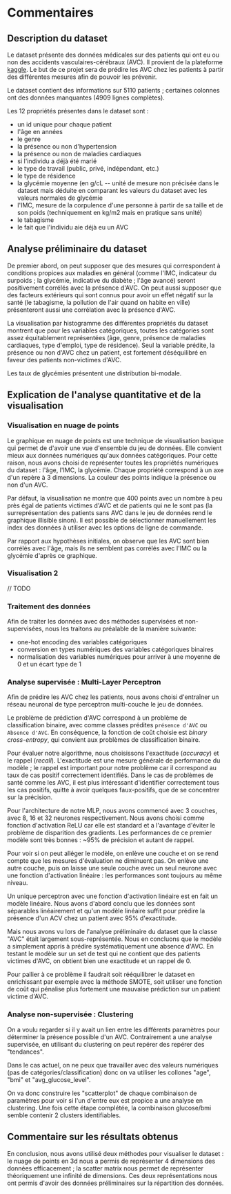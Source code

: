 # Commentaires

## Description du dataset

Le dataset présente des données médicales sur des patients qui ont eu ou non des accidents vasculaires-cérébraux (AVC). 
Il provient de la plateforme [kaggle](https://www.kaggle.com/fedesoriano/stroke-prediction-dataset).
Le but de ce projet sera de prédire les AVC chez les patients à partir des différentes mesures afin de pouvoir les prévenir.

Le dataset contient des informations sur 5110 patients ; certaines colonnes ont des données manquantes (4909 lignes complètes).

Les 12 propriétés présentes dans le dataset sont : 
- un id unique pour chaque patient
- l'âge en années
- le genre
- la présence ou non d'hypertension
- la présence ou non de maladies cardiaques
- si l'individu a déjà été marié
- le type de travail (public, privé, indépendant, etc.)
- le type de résidence
- la glycémie moyenne (en g/cL -- unité de mesure non précisée dans le dataset mais déduite en comparant les valeurs du dataset avec les valeurs normales de glycémie
- l'IMC, mesure de la corpulence d'une personne à partir de sa taille et de son poids (techniquement en kg/m2 mais en pratique sans unité)
- le tabagisme
- le fait que l'individu aie déjà eu un AVC

## Analyse préliminaire du dataset

De premier abord, on peut supposer que des mesures qui correspondent à conditions propices aux maladies en général 
(comme l'IMC, indicateur du surpoids ; la glycémie, indicative du diabète ; l'âge avancé) seront positivement corrélés avec la présence d'AVC.
On peut aussi supposer que des facteurs extérieurs qui sont connus pour avoir un effet négatif sur la santé 
(le tabagisme, la pollution de l'air quand on habite en ville) présenteront aussi une corrélation avec la présence d'AVC.

La visualisation par histogramme des différentes propriétés du dataset montrent que pour les variables catégoriques, toutes
les catégories sont assez équitablement représentées (âge, genre, présence de maladies cardiaques, type d'emploi, type de 
résidence). Seul la variable prédite, la présence ou non d'AVC chez un patient, est fortement déséquilibré en faveur des patients 
non-victimes d'AVC.

Les taux de glycémies présentent une distribution bi-modale. 

## Explication de l'analyse quantitative et de la visualisation

### Visualisation en nuage de points
Le graphique en nuage de points est une technique de visualisation basique qui permet de d'avoir une vue d'ensemble du jeu de données.
Elle convient mieux aux données numériques qu'aux données catégoriques. Pour cette raison, nous avons choisi de 
représenter toutes les propriétés numériques du dataset : 
l'âge, l'IMC, la glycémie. Chaque propriété correspond à un axe d'un repère à 3 dimensions. 
La couleur des points indique la présence ou non d'un AVC.

Par défaut, la visualisation ne montre que 400 points avec un nombre à peu près égal de patients victimes d'AVC et de patients qui ne le sont pas
(la surreprésentation des patients sans AVC dans le jeu de données rend le graphique illisible sinon). Il est possible de 
sélectionner manuellement les index des données à utiliser avec les options de ligne de commande. 

Par rapport aux hypothèses initiales, on observe que les AVC sont bien corrélés avec l'âge, mais ils ne semblent pas corrélés avec
l'IMC ou la glycémie d'après ce graphique.


### Visualisation 2

// TODO

### Traitement des données

Afin de traiter les données avec des méthodes supervisées et non-supervisées, nous les traitons au préalable de la manière suivante:
* one-hot encoding des variables catégoriques
* conversion en types numériques des variables catégoriques binaires
* normalisation des variables numériques pour arriver à une moyenne de 0 et un écart type de 1

### Analyse supervisée : Multi-Layer Perceptron

Afin de prédire les AVC chez les patients, nous avons choisi d'entraîner un réseau neuronal de type perceptron multi-couche 
le jeu de données.

Le problème de prédiction d'AVC correspond à un problème de classification binaire, avec comme classes prédites `présence d'AVC` ou `Absence d'AVC`.
En conséquence, la fonction de coût choisie est _binary cross-entropy_, qui convient aux problèmes de classification binaire.

Pour évaluer notre algorithme, nous choisissons l'exactitude (_accuracy_) et le rappel (_recall_). L'exactitude est une mesure
générale de performance du modèle ; le rappel est important pour notre problème car il correspond au taux de cas positif correctement identifiés. 
Dans le cas de problèmes de santé comme les AVC, il est plus intéressant d'identifier correctement tous les cas positifs, 
quitte à avoir quelques faux-positifs, que de se concentrer sur la précision.

Pour l'architecture de notre MLP, nous avons commencé avec 3 couches, avec 8, 16 et 32 neurones respectivement. 
Nous avons choisi comme fonction d'activation ReLU car elle est standard et a l'avantage d'éviter le problème de disparition des gradients.
Les performances de ce premier modèle sont très bonnes : ~95% de précision et autant de rappel. 

Pour voir si on peut alléger le modèle, on enlève une couche et on se rend compte que les mesures d'évaluation ne diminuent pas.
On enlève une autre couche, puis on laisse une seule couche avec un seul neurone avec une fonction d'activation linéaire : 
les performances sont toujours au même niveau.

Un unique perceptron avec une fonction d'activation linéaire est en fait un modèle linéaire. 
Nous avons d'abord conclu que les données sont séparables linéairement et qu'un modèle linéaire suffit pour prédire la présence d'un ACV chez un patient avec 95% d'exactitude.

Mais nous avons vu lors de l'analyse préliminaire du dataset que la classe "AVC" était largement sous-représentée.
Nous en concluons que le modèle a simplement appris à prédire systématiquement une absence d'AVC. En testant le modèle sur 
un set de test qui ne contient que des patients victimes d'AVC, on obtient bien une exactitude et un rappel de 0. 

Pour pallier à ce problème il faudrait soit rééquilibrer le dataset en enrichissant par exemple avec la méthode SMOTE,
soit utiliser une fonction de coût qui pénalise plus fortement une mauvaise prédiction sur un patient victime d'AVC.

### Analyse non-supervisée : Clustering

On a voulu regarder si il y avait un lien entre les différents paramètres pour déterminer la présence possible d'un AVC.
Contrairement a une analyse supervisée, en utilisant du clustering on peut repérer des repérer des "tendances". 

Dans le cas actuel, on ne peux que travailler avec des valeurs numériques (pas de catégories/classification) donc on va utiliser les
collones "age", "bmi" et "avg_glucose_level".

On va donc construire les "scatterplot" de chaque combinaison de paramètres pour voir si l'un d'entre eux est propice a une analyse en clustering. Une fois cette étape complétée, la combinaison glucose/bmi semble contenir 2 clusters identifiables.

## Commentaire sur les résultats obtenus

En conclusion, nous avons utilisé deux méthodes pour visualiser le dataset : le nuage de points en 3d nous a permis de représenter
4 dimensions des données efficacement ; la scatter matrix nous permet de représenter théoriquement une infinité de dimensions.
Ces deux représentations nous ont permis d'avoir des données préliminaires sur la répartition des données. 
